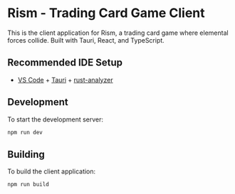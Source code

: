 # Rism - Trading Card Game Client

This is the client application for Rism, a trading card game where elemental forces collide. Built with Tauri, React, and TypeScript.

## Recommended IDE Setup

- [VS Code](https://code.visualstudio.com/) + [Tauri](https://marketplace.visualstudio.com/items?itemName=tauri-apps.tauri-vscode) + [rust-analyzer](https://marketplace.visualstudio.com/items?itemName=rust-lang.rust-analyzer)

## Development

To start the development server:

```bash
npm run dev
```

## Building

To build the client application:

```bash
npm run build
```
